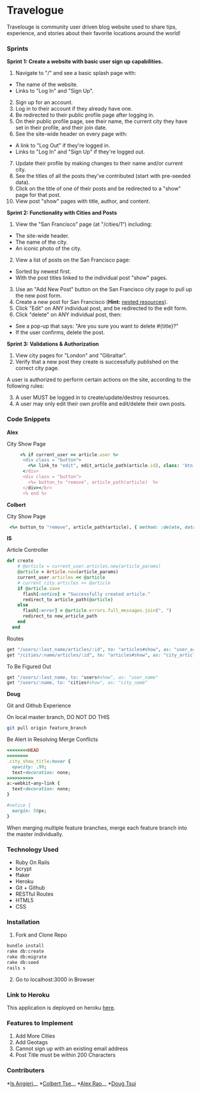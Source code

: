 # Travelogue

Travelouge is community user driven blog website used to share tips, experience, and stories about their favorite locations around the world!

### Sprints
**Sprint 1: Create a website with basic user sign up capabilities.**
1. Navigate to "/" and see a basic splash page with:
  * The name of the website.
  * Links to "Log In" and "Sign Up".
2. Sign up for an account.
1. Log in to their account if they already have one.
1. Be redirected to their public profile page after logging in.
1. On their public profile page, see their name, the current city they have set in their profile, and their join date.
1. See the site-wide header on every page with:
  * A link to "Log Out" if they're logged in.
  * Links to "Log In" and "Sign Up" if they're logged out.
7. Update their profile by making changes to their name and/or current city.
1. See the titles of all the posts they've contributed (start with pre-seeded data).
1. Click on the title of one of their posts and be redirected to a "show" page for that post.
1. View post "show" pages with title, author, and content.

**Sprint 2: Functionality with Cities and Posts**
1. View the "San Francisco" page (at "/cities/1") including:
  * The site-wide header.
  * The name of the city.
  * An iconic photo of the city.
2. View a list of posts on the San Francisco page:
  * Sorted by newest first.
  * With the post titles linked to the individual post "show" pages.
3. Use an "Add New Post" button on the San Francisco city page to pull up the new post form.
1. Create a new post for San Francisco (**Hint:** <a href="http://guides.rubyonrails.org/routing.html#nested-resources" target="_blank">nested resources</a>).
1. Click "Edit" on ANY individual post, and be redirected to the edit form.
1. Click "delete" on ANY individual post, then:
  * See a pop-up that says: "Are you sure you want to delete #{title}?"
  * If the user confirms, delete the post.

**Sprint 3: Validations & Authorization**
1. View city pages for "London" and "Gibraltar".
1. Verify that a new post they create is successfully published on the correct city page.

A user is authorized to perform certain actions on the site, according to the following rules:

3. A user MUST be logged in to create/update/destroy resources.
1. A user may only edit their own profile and edit/delete their own posts.

### Code Snippets

**Alex**

City Show Page
```ruby
     <% if current_user == article.user %>
      <div class = "button">
        <%= link_to "edit", edit_article_path(article.id), class: 'btn btn-light' %>
      </div>
      <div class = "button">
        <%= button_to "remove", article_path(article)  %>
      </div></br>
      <% end %>
```

**Colbert**

City Show Page
```ruby
 <%= button_to "remove", article_path(article), { method: :delete, data: {confirm: "Are you sure you want to delete '#{article.title}'?"}, class: 'btn btn-light'} %>
 ```

**IS**

Article Controller
```ruby
def create
    # @article = current_user.articles.new(article_params) 
    @article = Article.new(article_params)
    current_user.articles << @article
    # current_city.articles << @article
    if @article.save
      flash[:notice] = "Successfully created article."
      redirect_to article_path(@article)
    else
      flash[:error] = @article.errors.full_messages.join(", ")
      redirect_to new_article_path
    end
  end
```
Routes
```ruby
get "/users/:last_name/articles/:id", to: "articles#show", as: "user_article"
get "/cities/:name/articles/:id", to: "articles#show", as: "city_article"
```

To Be Figured Out
```ruby
get "/users/:last_name, to: "users#show", as: "user_name"
get "/users/:name, to: "cities#show", as: "city_name"
```

**Doug**

Git and Github Experience

On local master branch, DO NOT DO THIS
```bash
git pull origin feature_branch
```
Be Alert in Resolving Merge Conflicts
```ruby
<<<<<<<<HEAD
========
.city_show_title:hover {
  opacity: .99;
  text-decoration: none;
>>>>>>>>>>
a:-webkit-any-link {
  text-decoration: none;
}

#notice {
  margin: 50px;
}
```
When merging multiple feature branches, merge each feature branch into the master individually.

### Technology Used
* Ruby On Rails 
* bcrypt
* ffaker
* Heroku
* Git + Github
* RESTful Routes
* HTML5
* CSS

### Installation
1. Fork and Clone Repo
```bash
bundle install
rake db:create
rake db:migrate
rake db:seed
rails s
```
2. Go to localhost:3000 in Browser

### Link to Heroku

This application is deployed on heroku [here](https://travelogueone.herokuapp.com/).

### Features to Implement
1. Add More Cities
2. Add Geotags
3. Cannot sign up with an existing email address
4. Post Title must be within 200 Characters

### Contributers
*[Is Angieri](https://github.com/isangieri)__
*[Colbert Tse](https://github.com/trebloc)__
*[Alex Rao](https://github.com/alexpsu)__
*[Doug Tsui](https://github.com/bachtsui)




   
 